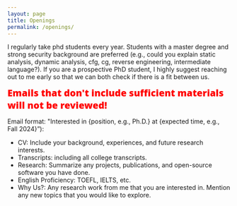 ```yaml
---
layout: page
title: Openings
permalink: /openings/
---
```


I regularly take phd students every year. Students with a master degree and strong security background are preferred (e.g., could you explain static analysis, dynamic analysis, cfg, cg, reverse engineering, intermediate language?). If you are a prospective PhD student, I highly suggest reaching out to me early so that we can both check if there is a fit between us.

  <span style="color:red;font-family:'Open Sans', Helvetica, Arial, sans-serif;font-weight:800;font-size:21px">
    Emails that don't include sufficient materials will not be reviewed! 
  </span>

Email format: "Interested in {position, e.g., Ph.D.} at {expected time, e.g., Fall 2024}”):

- CV: Include your background, experiences, and future research interests.
- Transcripts: including all college transcripts.
- Research: Summarize any projects, publications, and open-source software you have done.
- English Proficiency: TOEFL, IELTS, etc.
- Why Us?: Any research work from me that you are interested in. Mention any new topics that you would like to explore.

<hr style="clear:both;visibility: hidden;" />
